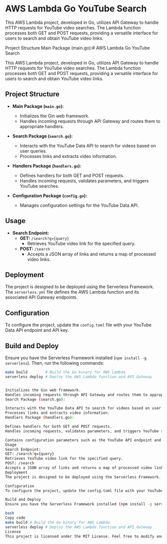 # AWS Lambda Go YouTube Search

This AWS Lambda project, developed in Go, utilizes API Gateway to handle HTTP requests for YouTube video searches. The Lambda function processes both GET and POST requests, providing a versatile interface for users to search and obtain YouTube video links.

Project Structure
Main Package (main.go):# AWS Lambda Go YouTube Search

This AWS Lambda project, developed in Go, utilizes API Gateway to handle HTTP requests for YouTube video searches. The Lambda function processes both GET and POST requests, providing a versatile interface for users to search and obtain YouTube video links.

## Project Structure

- **Main Package (`main.go`):**

  - Initializes the Gin web framework.
  - Handles incoming requests through API Gateway and routes them to appropriate handlers.

- **Search Package (`search.go`):**

  - Interacts with the YouTube Data API to search for videos based on user queries.
  - Processes links and extracts video information.

- **Handlers Package (`handlers.go`):**

  - Defines handlers for both GET and POST requests.
  - Handles incoming requests, validates parameters, and triggers YouTube searches.

- **Configuration Package (`config.go`):**

  - Manages configuration settings for the YouTube Data API.

## Usage

- **Search Endpoint:**
  - **GET:** `/search?q={query}`
    - Retrieves YouTube video link for the specified query.
  - **POST:** `/search`
    - Accepts a JSON array of links and returns a map of processed video links.

## Deployment

The project is designed to be deployed using the Serverless Framework. The `serverless.yml` file defines the AWS Lambda function and its associated API Gateway endpoints.

## Configuration

To configure the project, update the `config.toml` file with your YouTube Data API endpoint and API key.

## Build and Deploy

Ensure you have the Serverless Framework installed (`npm install -g serverless`). Then, run the following commands:

```bash
make build        # Build the Go binary for AWS Lambda
serverless deploy # Deploy the AWS Lambda function and API Gateway


Initializes the Gin web framework.
Handles incoming requests through API Gateway and routes them to appropriate handlers.
Search Package (search.go):

Interacts with the YouTube Data API to search for videos based on user queries.
Processes links and extracts video information.
Handlers Package (handlers.go):

Defines handlers for both GET and POST requests.
Handles incoming requests, validates parameters, and triggers YouTube searches.

Contains configuration parameters such as the YouTube API endpoint and API key.
Usage
Search Endpoint:
GET: /search?q={query}
Retrieves YouTube video link for the specified query.
POST: /search
Accepts a JSON array of links and returns a map of processed video links.
Deployment
The project is designed to be deployed using the Serverless Framework. The serverless.yml file defines the AWS Lambda function and its associated API Gateway endpoints.

Configuration
To configure the project, update the config.toml file with your YouTube Data API endpoint and API key.

Build and Deploy
Ensure you have the Serverless Framework installed (npm install -g serverless). Then, run the following commands:

bash
Copy code
make build # Build the Go binary for AWS Lambda
serverless deploy # Deploy the AWS Lambda function and API Gateway
License
This project is licensed under the MIT License. Feel free to modify and use it according to your needs.
```
